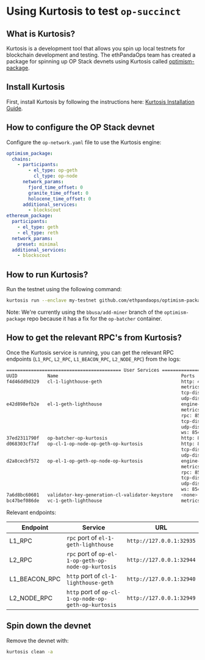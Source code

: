 # Using Kurtosis to test `op-succinct`

## What is Kurtosis?

Kurtosis is a development tool that allows you spin up local testnets for blockchain development and testing. The ethPandaOps team has created a package for spinning up OP Stack devnets using Kurtosis called [optimism-package](https://github.com/ethpandaops/optimism-package).

## Install Kurtosis

First, install Kurtosis by following the instructions here: [Kurtosis Installation Guide](https://docs.kurtosis.com/install/).

## How to configure the OP Stack devnet

Configure the `op-network.yaml` file to use the Kurtosis engine:

```yaml
optimism_package:
  chains:
    - participants:
        - el_type: op-geth
          cl_type: op-node
      network_params:
        fjord_time_offset: 0
        granite_time_offset: 0
        holocene_time_offset: 0
      additional_services:
        - blockscout
ethereum_package:
  participants:
    - el_type: geth
    - el_type: reth
  network_params:
    preset: minimal
  additional_services:
    - blockscout
```

## How to run Kurtosis?

Run the testnet using the following command:

```bash
kurtosis run --enclave my-testnet github.com/ethpandaops/optimism-package@bbusa/add-miner --args-file op-network.yaml --image-download always
```

Note: We're currently using the `bbusa/add-miner` branch of the `optimism-package` repo because it has a fix for the `op-batcher` container.

## How to get the relevant RPC's from Kurtosis?

Once the Kurtosis service is running, you can get the relevant RPC endpoints (`L1_RPC`, `L2_RPC`, `L1_BEACON_RPC`, `L2_NODE_RPC`) from the logs:

```bash
========================================== User Services ==========================================
UUID           Name                                             Ports                                         Status
f4d46dd9d329   cl-1-lighthouse-geth                             http: 4000/tcp -> http://127.0.0.1:32940      RUNNING
                                                                metrics: 5054/tcp -> http://127.0.0.1:32941   
                                                                tcp-discovery: 9000/tcp -> 127.0.0.1:32942    
                                                                udp-discovery: 9000/udp -> 127.0.0.1:32796    
e42d898efb2e   el-1-geth-lighthouse                             engine-rpc: 8551/tcp -> 127.0.0.1:32937       RUNNING
                                                                metrics: 9001/tcp -> http://127.0.0.1:32938   
                                                                rpc: 8545/tcp -> 127.0.0.1:32935              
                                                                tcp-discovery: 30303/tcp -> 127.0.0.1:32939   
                                                                udp-discovery: 30303/udp -> 127.0.0.1:32795   
                                                                ws: 8546/tcp -> 127.0.0.1:32936               
37ed2311790f   op-batcher-op-kurtosis                           http: 8548/tcp -> http://127.0.0.1:32951      RUNNING
d068303cf7af   op-cl-1-op-node-op-geth-op-kurtosis              http: 8547/tcp -> http://127.0.0.1:32949      RUNNING
                                                                tcp-discovery: 9003/tcp -> 127.0.0.1:32950    
                                                                udp-discovery: 9003/udp -> 127.0.0.1:32798    
d2a8cecbf572   op-el-1-op-geth-op-node-op-kurtosis              engine-rpc: 8551/tcp -> 127.0.0.1:32946       RUNNING
                                                                metrics: 9001/tcp -> 127.0.0.1:32947          
                                                                rpc: 8545/tcp -> http://127.0.0.1:32944       
                                                                tcp-discovery: 30303/tcp -> 127.0.0.1:32948   
                                                                udp-discovery: 30303/udp -> 127.0.0.1:32797   
                                                                ws: 8546/tcp -> 127.0.0.1:32945               
7a6d8bc60601   validator-key-generation-cl-validator-keystore   <none>                                        RUNNING
bc47bef086de   vc-1-geth-lighthouse                             metrics: 8080/tcp -> http://127.0.0.1:32943   RUNNING
```

Relevant endpoints:

| Endpoint | Service | URL |
|----------|---------|-----|
| L1_RPC | `rpc` port of `el-1-geth-lighthouse` | `http://127.0.0.1:32935` |
| L2_RPC | `rpc` port of `op-el-1-op-geth-op-node-op-kurtosis` | `http://127.0.0.1:32944` |
| L1_BEACON_RPC | `http` port of `cl-1-lighthouse-geth` | `http://127.0.0.1:32940` |
| L2_NODE_RPC | `http` port of `op-cl-1-op-node-op-geth-op-kurtosis` | `http://127.0.0.1:32949` |

## Spin down the devnet

Remove the devnet with:

```bash
kurtosis clean -a
```